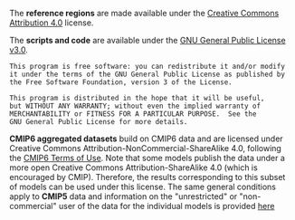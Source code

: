 The **reference regions** are made available under the [Creative Commons Attribution 4.0](https://creativecommons.org/licenses) license. 

The **scripts and code** are available under the [GNU General Public License v3.0](https://www.gnu.org/licenses).

    This program is free software: you can redistribute it and/or modify
    it under the terms of the GNU General Public License as published by
    the Free Software Foundation, version 3 of the License.

    This program is distributed in the hope that it will be useful,
    but WITHOUT ANY WARRANTY; without even the implied warranty of
    MERCHANTABILITY or FITNESS FOR A PARTICULAR PURPOSE.  See the
    GNU General Public License for more details.

**CMIP6 aggregated datasets** build on CMIP6 data and are licensed under Creative Commons Attribution-NonCommercial-ShareAlike 4.0, following the [CMIP6 Terms of Use](https://pcmdi.llnl.gov/CMIP6/TermsOfUse). Note that some models publish the data under a more open Creative Commons Attribution-ShareAlike 4.0 (which is encouraged by CMIP). Therefore, the results corresponding to this subset of models can be used under this license.
The same general conditions apply to **CMIP5** data and information on the "unrestricted" or "non-commercial" user of the data for the individual models is provided [here](http://cmip5.whoi.edu/?page_id=339)


